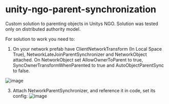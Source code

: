# unity-ngo-parent-synchronization
Custom solution to parenting objects in Unitys NGO. Solution was tested only on distributed authority model.

For solution to work you need to:
1. On your network prefab have ClientNetworkTransform (In Local Space True), NetworkLateJoinParentSynchronizer and NetworkObject attached. On NetworkObject set AllowOwnerToParent to true, SyncOwnerTransformWhenParented to true and AutoObjectParentSync to false.

![image](https://github.com/user-attachments/assets/1dc42460-035a-4a59-b6bc-daff87936841)

3. Attach NetworkParentSynchronizer, and reference it in code, set its config:
![image](https://github.com/user-attachments/assets/acd02cc2-fec3-449a-9e69-5088254fb1c3)



